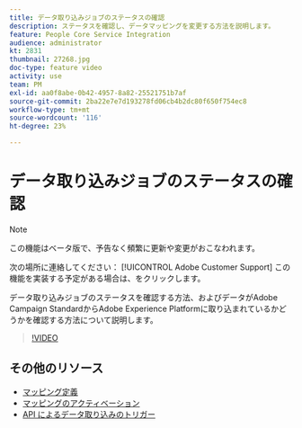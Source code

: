 ```yaml
---
title: データ取り込みジョブのステータスの確認
description: ステータスを確認し、データマッピングを変更する方法を説明します。
feature: People Core Service Integration
audience: administrator
kt: 2831
thumbnail: 27268.jpg
doc-type: feature video
activity: use
team: PM
exl-id: aa0f8abe-0b42-4957-8a82-25521751b7af
source-git-commit: 2ba22e7e7d193278fd06cb4b2dc80f650f754ec8
workflow-type: tm+mt
source-wordcount: '116'
ht-degree: 23%

---
```


# データ取り込みジョブのステータスの確認

>[!NOTE]
>
>この機能はベータ版で、予告なく頻繁に更新や変更がおこなわれます。
>
>次の場所に連絡してください： [!UICONTROL Adobe Customer Support] この機能を実装する予定がある場合は、をクリックします。

データ取り込みジョブのステータスを確認する方法、およびデータがAdobe Campaign StandardからAdobe Experience Platformに取り込まれているかどうかを確認する方法について説明します。

>[!VIDEO](https://video.tv.adobe.com/v/27268?quality=12)

## その他のリソース

* [マッピング定義](https://experienceleague.adobe.com/docs/campaign-standard/using/integrating-with-adobe-cloud/adobe-experience-platform/data-connector/aep-mapping-definition.html)
* [マッピングのアクティベーション](https://experienceleague.adobe.com/docs/campaign-standard/using/integrating-with-adobe-cloud/adobe-experience-platform/data-connector/aep-mapping-activation.html)
* [API によるデータ取り込みのトリガー](https://experienceleague.adobe.com/docs/campaign-standard/using/integrating-with-adobe-cloud/adobe-experience-platform/data-connector/aep-triggering-data-ingestion.html)

